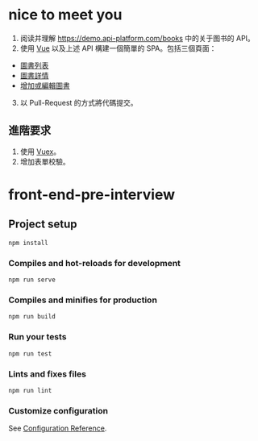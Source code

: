 # nice to meet you
1. 阅读并理解 https://demo.api-platform.com/books 中的关于图书的 API。
2. 使用 [Vue](https://vuejs.org/index.html) 以及上述 API 構建一個簡單的 SPA。包括三個頁面：
* [圖書列表](https://i.imgur.com/yF21CqS.png)
* [圖書詳情](https://i.imgur.com/U6n7Ci8.png)
* [增加或編輯圖書](https://i.imgur.com/GELu336.png)
  
3. 以 Pull-Request 的方式將代碼提交。

## 進階要求
1. 使用 [Vuex](https://github.com/vuejs/vuex)。
2. 增加表單校驗。

# front-end-pre-interview

## Project setup
```
npm install
```

### Compiles and hot-reloads for development
```
npm run serve
```

### Compiles and minifies for production
```
npm run build
```

### Run your tests
```
npm run test
```

### Lints and fixes files
```
npm run lint
```

### Customize configuration
See [Configuration Reference](https://cli.vuejs.org/config/).
